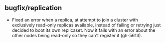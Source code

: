 ## bugfix/replication

* Fixed an error when a replica, at attempt to join a cluster with exclusively
  read-only replicas available, instead of failing or retrying just decided to
  boot its own replicaset. Now it fails with an error about the other nodes
  being read-only so they can't register it (gh-5613).
